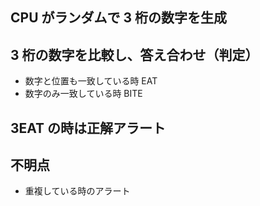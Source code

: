 ## CPU がランダムで 3 桁の数字を生成

## 3 桁の数字を比較し、答え合わせ（判定）

- 数字と位置も一致している時 EAT
- 数字のみ一致している時 BITE

## 3EAT の時は正解アラート

## 不明点

- 重複している時のアラート
